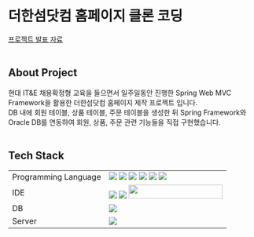 # 더한섬닷컴 홈페이지 클론 코딩

[프로젝트 발표 자료](https://github.com/yoolim12/HyundaiMiniProject/files/10931129/Spring.Mini.Project.PPT.pptx)
<br />
<br />

## **About Project**
현대 IT&E 채용확정형 교육을 들으면서 일주일동안 진행한 Spring Web MVC Framework을 활용한 더한섬닷컴 홈페이지 제작 프로젝트 입니다.<br />
DB 내에 회원 테이블, 상품 테이블, 주문 테이블을 생성한 뒤 Spring Framework와 Oracle DB를 연동하여 회원, 상품, 주문 관련 기능들을 직접 구현했습니다.<br />
<br />


## **Tech Stack**
<table>
  <tbody>
    <tr>
      <td>Programming Language</td>
      <td>
        <span>
          <img src = "https://img.shields.io/badge/java-%23ED8B00.svg?style=for-the-badge&logo=java&logoColor=white" />
          <img src = "https://img.shields.io/badge/html5-%23E34F26.svg?style=for-the-badge&logo=html5&logoColor=white" />
          <img src = "https://img.shields.io/badge/css3-%231572B6.svg?style=for-the-badge&logo=css3&logoColor=white" />
          <img src = "https://img.shields.io/badge/javascript-%23323330.svg?style=for-the-badge&logo=javascript&logoColor=%23F7DF1E" />
          <img src = "https://img.shields.io/badge/Oracle-F80000?style=for-the-badge&logo=oracle&logoColor=white"/>
          <img src = "https://img.shields.io/badge/python-3670A0?style=for-the-badge&logo=python&logoColor=ffdd54" />
        </span>
      </td>
    </tr>
    <tr>
      <td>IDE</td>
      <td>
        <span>
          <img src = "https://img.shields.io/badge/Eclipse-FE7A16.svg?style=for-the-badge&logo=Eclipse&logoColor=white" />
          <img src = "https://img.shields.io/badge/Visual%20Studio%20Code-0078d7.svg?style=for-the-badge&logo=visual-studio-code&logoColor=white" />
          <img src = "https://img.shields.io/badge/SQLDeveloper-01A9DB?style=flat-square&logo=sqldeveloper&logoColor=white" width = "190.5px" height = "28px" />
        </span>
      </td>
    </tr>
    <tr>
      <td>DB</td>
      <td>
        <span>
          <img src = "https://img.shields.io/badge/Oracle-F80000?style=for-the-badge&logo=oracle&logoColor=white" />
        </span>
      </td>
    </tr>
    <tr>
      <td>Server</td>
      <td>
        <span>
          <img src = "https://img.shields.io/badge/apache%20tomcat-%23F8DC75.svg?style=for-the-badge&logo=apache-tomcat&logoColor=black" />
        </span>
      </td>
    </tr>
  </tbody>
</table>
